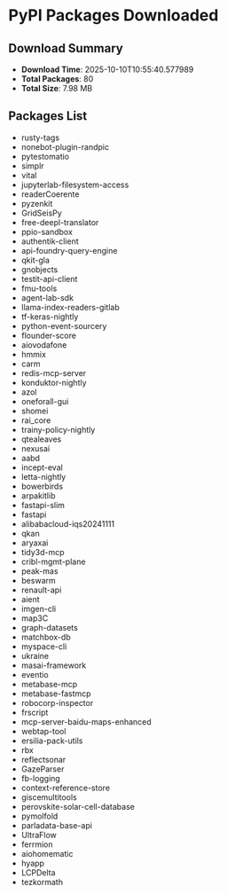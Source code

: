 # PyPI Packages Downloaded

## Download Summary
- **Download Time**: 2025-10-10T10:55:40.577989
- **Total Packages**: 80
- **Total Size**: 7.98 MB

## Packages List
- rusty-tags
- nonebot-plugin-randpic
- pytestomatio
- simplr
- vital
- jupyterlab-filesystem-access
- readerCoerente
- pyzenkit
- GridSeisPy
- free-deepl-translator
- ppio-sandbox
- authentik-client
- api-foundry-query-engine
- qkit-gla
- gnobjects
- testit-api-client
- fmu-tools
- agent-lab-sdk
- llama-index-readers-gitlab
- tf-keras-nightly
- python-event-sourcery
- flounder-score
- aiovodafone
- hmmix
- carm
- redis-mcp-server
- konduktor-nightly
- azol
- oneforall-gui
- shomei
- rai_core
- trainy-policy-nightly
- qtealeaves
- nexusai
- aabd
- incept-eval
- letta-nightly
- bowerbirds
- arpakitlib
- fastapi-slim
- fastapi
- alibabacloud-iqs20241111
- qkan
- aryaxai
- tidy3d-mcp
- cribl-mgmt-plane
- peak-mas
- beswarm
- renault-api
- aient
- imgen-cli
- map3C
- graph-datasets
- matchbox-db
- myspace-cli
- ukraine
- masai-framework
- eventio
- metabase-mcp
- metabase-fastmcp
- robocorp-inspector
- frscript
- mcp-server-baidu-maps-enhanced
- webtap-tool
- ersilia-pack-utils
- rbx
- reflectsonar
- GazeParser
- fb-logging
- context-reference-store
- giscemultitools
- perovskite-solar-cell-database
- pymolfold
- parladata-base-api
- UltraFlow
- ferrmion
- aiohomematic
- hyapp
- LCPDelta
- tezkormath
